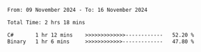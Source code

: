 <!--START_SECTION:waka-->

```txt
From: 09 November 2024 - To: 16 November 2024

Total Time: 2 hrs 18 mins

C#       1 hr 12 mins    >>>>>>>>>>>>>------------   52.20 %
Binary   1 hr 6 mins     >>>>>>>>>>>>-------------   47.80 %
```

<!--END_SECTION:waka-->
